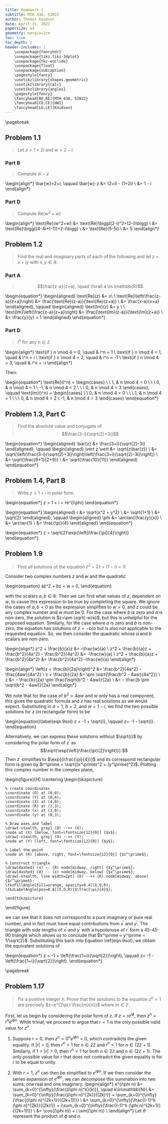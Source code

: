 ```yaml
---
title: Homework 1
subtitle: MTH 438, S2022
author: Thomas Knudson
date: April 15, 2022
papersize: a4
geometry: margin=2cm
toc: true
toc_depth: 2
header-includes: |
    \usepackage{fancyhdr}
    \usepackage{tikz,tikz-3dplot} 
    \usepackage{tkz-euclide}
    \usepackage{float}
    \usepackage{subcaption}
    \pagestyle{fancy}
    \usetikzlibrary{shapes.geometric}
    \usetikzlibrary{calc}
    \usetikzlibrary{angles}
    \pagestyle{fancy}
    \fancyhead[RO,RE]{MTH 438, S2022}
    \fancyhead[CO,CE]{HW1}
    \fancyhead[LO,LE]{Knudson}
---
```


\pagebreak

## Problem 1.1

> Let $z=1+2i$ and $w=2-i$.

### Part B

>Compute $\bar{w}-z$

\begin{align*}
\bar{w}=2+i, \qquad \bar{w}-z &= (2+i) - (1+2i) \\
&= 1 - i
\end{align*}

### Part D

>Compute $\text{Re}(w^2+w)$

\begin{align*}
\text{Re}(w^2+w) &= \text{Re}\bigg((2-i)^2+(2-i)\bigg) \\
&= \text{Re}\bigg((4-4i+(-1))+2-i\bigg) \\
&= \text{Re}(5-5i) \\
&= 5
\end{align*}

## Problem 1.2

> Find the real and imaginary parts of each of the following and let $z=x+iy$ with $x,y\in\mathbb{R}$:

### Part A

> $$\frac{z-a}{z+a}, \quad \forall a \in \mathbb{R}$$

\begin{equation*}
\begin{aligned}
\text{Re}(z) &= x\\
\\
\text{Re}\left(\frac{z-a}{z+a}\right) &= \frac{\text{Re}(z-a)}{\text{Re}(z+a)} \\
&= \frac{x-a}{x+a}
\end{aligned}, \qquad
\begin{aligned}
\text{Im}(z) &= y \\
\\
\text{Im}\left(\frac{z-a}{z+a}\right) &= \frac{\text{Im}(z-a)}{\text{Im}(z+a)} \\
&= \frac{y}{y} = 1
\end{aligned}
\end{equation*}

### Part D

> $i^n$ for any $n\in\mathbb{Z}$

\begin{align*}
\text{if } n \mod 4 = 0, \quad & i^n = 1 \\
\text{if } n \mod 4 = 1, \quad & i^n = i \\
\text{if } n \mod 4 = 2, \quad & i^n = -1 \\
\text{if } n \mod 4 = 3, \quad & i^n = -i
\end{align*}

Then:

\begin{equation*}
\text{Re}(i^n) = \begin{cases}
\ \ 1, & n \mod 4 = 0 \\
\ \ 0, & n \mod 4 = 1 \\
-1, & n \mod 4 = 2 \\
\ \ 0, & n \mod 4 = 3
\end{cases}, \qquad
\text{Im}(i^n) = \begin{cases} 
\ \ 0, & n \mod 4 = 0 \\
\ \ 1, & n \mod 4 = 1 \\
\ \ 0, & n \mod 4 = 2 \\
-1, & n \mod 4 = 3
\end{cases}
\end{equation*}

## Problem 1.3, Part C

> Find the absolute value and conjugate of $$\frac{3-i}{\sqrt{2}+3i}$$

\begin{equation*}
\begin{aligned}
\bar{z} &= \frac{3+i}{\sqrt{2}-3i}
\end{aligned}, \qquad
\begin{aligned}
\vert z \vert &= \sqrt{z\bar{z}} \\
&= \sqrt{\left(\frac{3-i}{\sqrt{2}+3i}\right)\left(\frac{3+i}{\sqrt{2}-3i}\right)} \\
&= \sqrt{\frac{9+1}{2+9}} \\
&= \sqrt{\frac{10}{11}}
\end{aligned}
\end{equation*}

## Problem 1.4, Part B

>Write $z=1+i$ in polar form.

\begin{equation*}
z = 1 + i = re^{i\phi}
\end{equation*}

\begin{equation*}
\begin{aligned}
r &= \sqrt{x^2 + y^2} \\
&= \sqrt{1+1} \\
&= \sqrt{2}
\end{aligned}, \qquad
\begin{aligned}
\phi &= \arctan{\frac{y}{x}} \\
&= \arctan{1} \\
&= \frac{\pi}{4}
\end{aligned}
\end{equation*}

\begin{equation*}
z = \sqrt{2}\exp{\left(i\frac{\pi}{4}\right)}
\end{equation*}

## Problem 1.9

>Find all solutions of the equation $z^2 + 2z + (1-i) = 0$.

Consider two complex numbers $z$ and $w$ and the quadratic 

\begin{equation}
az^2 + bz + w = 0,
\end{equation}

with the scalars $a,b\in\mathbb{R}$. Then we can find what values of $z$, dependent on $w$, to cause this expression to be true by completing the square. We ignore the cases of $a,b=0$ as the expression simplifies to $w=0$, and $z$ could be any complex number and $w$ must be $0$. For the case where $b$ is zero and $a$ is non-zero, the solution is $z=\pm \sqrt{-w/a}$, but this is unhelpful for the proposed equation. Similarly, for the case where $a$ is zero and $b$ is non-zero, the equation has solutions of $z=-b/a$ but is also not applicable to the requested equation. So, we then consider the quadratic whose $a$ and $b$ scalars are non-zero.

\begin{align*}
z^2 + \frac{b}{a}z &= -\frac{w}{a} \\
z^2 + \frac{b}{a}z + \frac{b^2}{4a^2} - \frac{b^2}{4a^2} &= -\frac{w}{a} \\
z^2 + \frac{b}{a}z + \frac{b^2}{4a^2} &= \frac{b^2}{4a^2} -\frac{w}{a}
\end{align*}

\begin{align*}
\left(z + \frac{b}{2a}\right)^2 &= \frac{b^2}{4a^2} -\frac{4aw}{4a^2} \\
z + \frac{b}{2a} &= \pm \sqrt{\frac{b^2 - 4aw}{4a^2}} \\
z &= - \frac{b}{2a} \pm \frac{\sqrt{b^2 - 4aw}}{2a} \\
&= - \frac{b \pm \sqrt{b^2 - 4aw}}{2a}
\end{align*}

We note that for the case of $b^2 > 4aw$ and $w$ only has a real component, this gives the quadratic formula and $z$ has real solutions as we would expect. Substituting in $a=1$, $b=2$, and $w=1-i$, we find the two possible solutions for $z$ (in rectangular form) to be

\begin{equation}\label{eqn:9sol}
z = -1 + \sqrt{i}, \qquad z= -1 - \sqrt{i}.
\end{equation}

Alternatively, we can express these solutions without $\sqrt{i}$ by considering the polar form of $z^\prime$ as $$\sqrt{\exp{\left(i\frac{\pi}{2}\right)}}.$$ Then $z^\prime$ simplifies to $\exp{(i\frac{\pi}{4})}$ and its correspond rectangular form is given by $r^\prime = \sqrt{(x^\prime)^2 + (y^\prime)^2}$. Plotting this complex number in the complex plane,

\begin{figure}[H]
    \centering
    \begin{tikzpicture}

    % create coordinates
    \coordinate (O) at (0,0);
    \coordinate (Y) at (0,4);
    \coordinate (X) at (4,0);
    \coordinate (R) at (3,3);
    \coordinate (x) at (3,0);
    \coordinate (y) at (0,3);

    % Draw axes and label
    \draw[-stealth, gray] (O) --++ (X);
    \node at (X) [below, font=\fontsize{12}{0}] {$x$};
    \draw[-stealth, gray] (O) --++ (Y);
    \node at (Y) [left, font=\fontsize{12}{0}] {$y$};

    % Label the point
    \node at (R) [above, right, font=\fontsize{12}{0}] {$z^\prime$};

    % Construct triangle
    \draw[dashed] (x) -- (R) node[midway, right] {$y^\prime$};
    \draw[dashed] (O) -- (x) node[midway, below] {$x^\prime$};
    \draw[-stealth, line width=2pt] (O) --++ (R) node[midway, above] {$r^\prime$};
    \tkzFillAngle[fill=orange, opacity=0.4](X,O,R);
    \tkzLabelAngle[pos=0.8](X,O,R){$\frac{\pi}{4}$};

    \end{tikzpicture}
\end{figure}

we can see that it does not correspond to a pure imaginary or pure real number, and in fact must have equal contributions from $x^\prime$ and $y^\prime$. The triangle with side lengths of $x^\prime$ and $y^\prime$ with a hypotenuse of $r^\prime$ form a $45$-$45$-$90$ triangle which allows us to conclude that $x^\prime = y^\prime = 1/\sqrt{2}$. Substituting this back into Equation \ref{eqn:9sol}, we obtain the equivalent solutions of

\begin{equation*}
z = -1 + \left(\frac{1+i}{\sqrt{2}}\right), \qquad z= -1 - \left(\frac{1+i}{\sqrt{2}}\right).
\end{equation*}

\pagebreak

## Problem 1.17

> Fix a positive integer $n$. Prove that the solutions to the equation $z^n = 1$ are precisely $z=e^{2\pi i \frac{m}{n}}$ where $m\in\mathbb{Z}$.

First, let us begin by considering the polar form of $z$. If $z=re^{i\phi}$, then $z^n = r^n e^{i\phi n}$. While trivial, we proceed to argue that $r=1$ is the only possible valid value for $z^n$.

1. Suppose $r=0$, then $z^n = 0^n e^{i \phi n} = 0$, which contradicts the given equality. If $\vert r \vert >0$, then $r^n > 1$ for $n\in 2\mathbb{Z}$ and $r^n < 1$ for $n\in (2\mathbb{Z}+1)$. Similarly, if $1 > \vert r \vert > 0$, then $r^n < 1$ for both $n\in 2\mathbb{Z}$ and $n\in (2\mathbb{Z}+1)$. The only possible value for $r$ that does not contradict the given equality is for $r$ to be equal to unity.

2. With $r=1$, $z^n$ can then be simplified to $e^{i\phi n}$. If we then consider the series expansion of $e^{i \phi n}$, we can decompose this summation into two sums: one real and one imaginary. \begin{align*}
e^{i\phi n} &= \sum_{k=0}^{\infty}{\frac{(i\phi n)^k}{k!}}, \quad k\in\mathbb{N}\\
&= \sum_{k=0}^{\infty}{\frac{(i\phi n)^{2k}}{(2k)!}} + \sum_{k=0}^{\infty}{\frac{(i\phi n)^{2k+1}}{(2k+1)!}} \\
&= \sum_{k=0}^{\infty}{\frac{(-1)^k (\phi n)^{2k}}{(2k)!}} + i\sum_{k=0}^{\infty}{\frac{(-1)^k (\phi n)^{2k+1}}{(2k+1)!}} \\
&= \cos{(\phi n)} + i \sin{(\phi n)} \\
\end{align*} Let $\theta$ represent the product of $\phi$ and $n$.